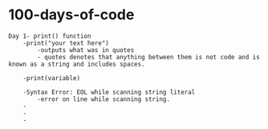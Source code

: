 # 100-days-of-code
    Day 1- print() function 
        -print("your text here") 
            -outputs what was in quotes
            - quotes denotes that anything between them is not code and is known as a string and includes spaces.

        -print(variable)

        -Syntax Error: EOL while scanning string literal 
            -error on line while scanning string. 
        -
        -
        -